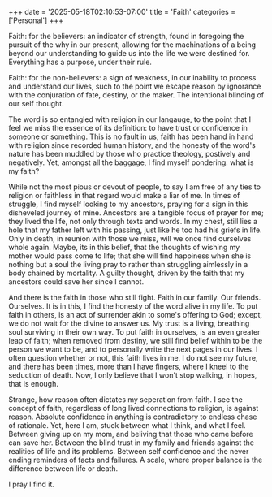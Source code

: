 +++
date = '2025-05-18T02:10:53-07:00'
title = 'Faith'
categories = ['Personal']
+++

Faith: for the believers: an indicator of strength, found in foregoing the pursuit of the why in our present, allowing for the machinations of a being beyond our understanding to guide us into the life we were destined for. Everything has a purpose, under their rule.

Faith: for the non-believers: a sign of weakness, in our inability to process and understand our lives, such to the point we escape reason by ignorance with the conjuration of fate, destiny, or the maker. The intentional blinding of our self thought. 

The word is so entangled with religion in our langauge, to the point that I feel we miss the essence of its definition: to have trust or confidence in someone or something. This is no fault in us, faith has been hand in hand with religion since recorded human history, and the honesty of the word's nature has been muddled by those who practice theology, postively and negatively. Yet, amongst all the baggage, I find myself pondering: what is my faith?

While not the most pious or devout of people, to say I am free of any ties to religion or faithless in that regard would make a liar of me. In times of struggle, I find myself looking to my ancestors, praying for a sign in this disheveled journey of mine. Ancestors are a tangible focus of prayer for me; they lived the life, not only through texts and words. In my chest, still lies a hole that my father left with his passing, just like he too had his griefs in life. Only in death, in reunion with those we miss, will we once find ourselves whole again. Maybe, its in this belief, that the thoughts of wishing my mother would pass come to life; that she will find happiness when she is nothing but a soul the living pray to rather than struggling aimlessly in a body chained by mortality. A guilty thought, driven by the faith that my ancestors could save her since I cannot. 

And there is the faith in those who still fight. Faith in our family. Our friends. Ourselves. It is in this, I find the honesty of the word alive in my life. To put faith in others, is an act of surrender akin to some's offering to God; except, we do not wait for the divine to answer us. My trust is a living, breathing soul surviving in their own way. To put faith in ourselves, is an even greater leap of faith; when removed from destiny, we still find belief within to be the person we want to be, and to personally write the next pages in our lives. I often question whether or not, this faith lives in me. I do not see my future, and there has been times, more than I have fingers, where I kneel to the seduction of death. Now, I only believe that I won't stop walking, in hopes, that is enough. 

Strange, how reason often dictates my seperation from faith. I see the concept of faith, regardless of long lived connections to religion, is against reason. Absolute confidence in anything is contradictory to endless chase of rationale. Yet, here I am, stuck between what I think, and what I feel. Between giving up on my mom, and beliving that those who came before can save her. Between the blind trust in my family and friends against the realities of life and its problems. Between self confidence and the never ending reminders of facts and failures. A scale, where proper balance is the difference between life or death.  

I pray I find it. 
